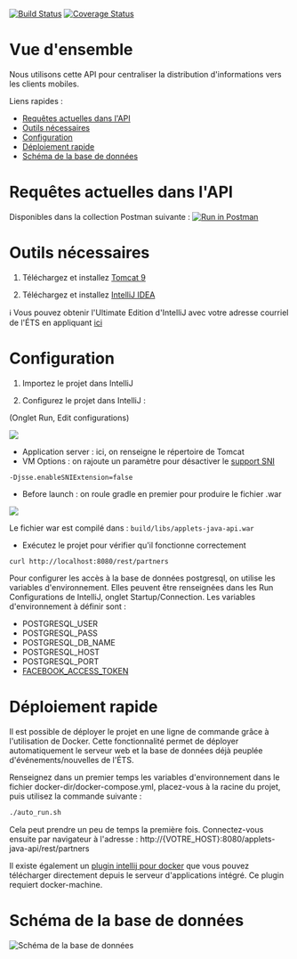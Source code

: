 [![Build Status](https://travis-ci.org/ApplETS/applets-java-api.svg?branch=master)](https://travis-ci.org/ApplETS/applets-java-api) [![Coverage Status](https://coveralls.io/repos/github/ApplETS/applets-java-api/badge.svg?branch=master)](https://coveralls.io/github/ApplETS/applets-java-api?branch=master)



Vue d'ensemble
========
Nous utilisons cette API pour centraliser la distribution d'informations vers les clients mobiles.

Liens rapides :
  * [Requêtes actuelles dans l'API](#requêtes-actuelles-dans-lapi)
  * [Outils nécessaires](#outils-nécessaires)
  * [Configuration](#configuration)
  * [Déploiement rapide](#déploiement-rapide)
  * [Schéma de la base de données](#schéma-de-la-base-de-données)


Requêtes actuelles dans l'API
========
Disponibles dans la collection Postman suivante :
[![Run in Postman](https://run.pstmn.io/button.svg)](https://app.getpostman.com/run-collection/8bb16d836b6212da7c4f)


Outils nécessaires
==========
1) Téléchargez et installez [Tomcat 9](https://tomcat.apache.org/ )

2) Téléchargez et installez [IntelliJ IDEA](https://www.jetbrains.com/idea/download/)

:information_source:  Vous pouvez obtenir l'Ultimate Edition d'IntelliJ avec votre adresse courriel de l'ÉTS en appliquant [ici](https://www.jetbrains.com/student/)

Configuration
==========

1) Importez le projet dans IntelliJ

2) Configurez le projet dans IntelliJ :

(Onglet Run, Edit configurations)

![](http://i.imgur.com/6VkXJ7Y.png)

* Application server : ici, on renseigne le répertoire de Tomcat
* VM Options : on rajoute un paramètre pour désactiver le [support SNI](http://stackoverflow.com/questions/7615645/ssl-handshake-alert-unrecognized-name-error-since-upgrade-to-java-1-7-0)

```
-Djsse.enableSNIExtension=false
```
* Before launch : on roule gradle en premier pour produire le fichier .war

![](http://i.imgur.com/1uREKZW.png?1)

Le fichier war est compilé dans : `build/libs/applets-java-api.war`

* Exécutez le projet pour vérifier qu'il fonctionne correctement
```
curl http://localhost:8080/rest/partners
```

Pour configurer les accès à la base de données postgresql, on utilise les variables d'environnement.
Elles peuvent être renseignées dans les Run Configurations de IntelliJ, onglet Startup/Connection.
Les variables d'environnement à définir sont : 
* POSTGRESQL_USER
* POSTGRESQL_PASS
* POSTGRESQL_DB_NAME
* POSTGRESQL_HOST
* POSTGRESQL_PORT
* [FACEBOOK_ACCESS_TOKEN](https://developers.facebook.com/tools/accesstoken/)

Déploiement rapide
==========

Il est possible de déployer le projet en une ligne de commande grâce à l'utilisation de Docker. Cette fonctionnalité permet de déployer automatiquement le serveur web et la base de données déjà peuplée d'événements/nouvelles de l'ÉTS.

Renseignez dans un premier temps les variables d'environnement dans le fichier docker-dir/docker-compose.yml, placez-vous à la racine du projet, puis utilisez la commande suivante :
```bash
./auto_run.sh
```
Cela peut prendre un peu de temps la première fois.
Connectez-vous ensuite par navigateur à l'adresse : http://{VOTRE_HOST}:8080/applets-java-api/rest/partners

Il existe également un [plugin intellij pour docker](https://plugins.jetbrains.com/plugin/7724?pr=mps) que vous pouvez télécharger directement depuis le serveur d'applications intégré. Ce plugin requiert docker-machine.

Schéma de la base de données
==========

![Schéma de la base de données](http://i.imgur.com/y1qUU34.png)

